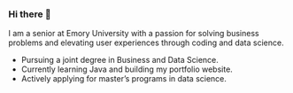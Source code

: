 ### Hi there 👋

I am a senior at Emory University with a passion for solving business problems and elevating user experiences through coding and data science.

- Pursuing a joint degree in Business and Data Science.
- Currently learning Java and building my portfolio website.
- Actively applying for master’s programs in data science.


<!--
**yejinannachoi/yejinannachoi** is a ✨ _special_ ✨ repository because its `README.md` (this file) appears on your GitHub profile.

Here are some ideas to get you started:

- 🔭 I’m currently working on ...
- 🌱 I’m currently learning ...
- 👯 I’m looking to collaborate on ...
- 🤔 I’m looking for help with ...
- 💬 Ask me about ...
- 📫 How to reach me: ...
- 😄 Pronouns: ...
- ⚡ Fun fact: ...
-->

